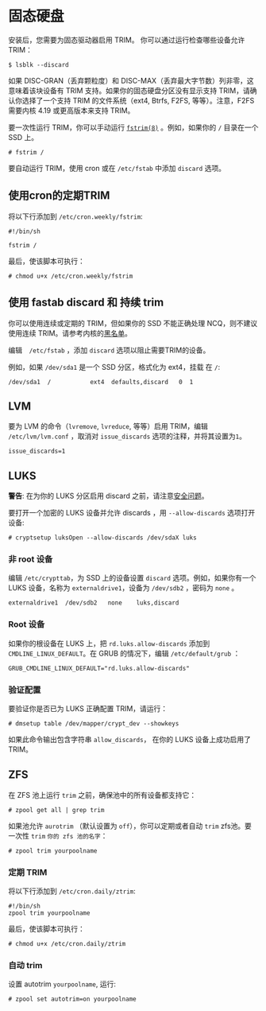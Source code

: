 # 固态硬盘

安装后，您需要为固态驱动器启用 TRIM。 你可以通过运行检查哪些设备允许 TRIM： 

```
$ lsblk --discard
```

如果 DISC-GRAN（丢弃颗粒度）和 DISC-MAX（丢弃最大字节数）列非零，这意味着该块设备有 TRIM 支持。如果你的固态硬盘分区没有显示支持 TRIM，请确认你选择了一个支持 TRIM 的文件系统（ext4, Btrfs, F2FS, 等等）。注意，F2FS 需要内核 4.19 或更高版本来支持 TRIM。

要一次性运行 TRIM，你可以手动运行 [`fstrim(8)`](https://man.voidlinux.org/fstrim.8) 。例如，如果你的 `/` 目录在一个 SSD 上。

```
# fstrim /
```

要自动运行 TRIM，使用 cron 或在 `/etc/fstab` 中添加 `discard` 选项。

## 使用cron的定期TRIM

将以下行添加到 `/etc/cron.weekly/fstrim`:

```
#!/bin/sh

fstrim /
```

最后，使该脚本可执行：

```
# chmod u+x /etc/cron.weekly/fstrim
```

## 使用 fastab discard 和 持续 trim

你可以使用连续或定期的 TRIM，但如果你的 SSD 不能正确处理 NCQ，则不建议使用连续 TRIM。请参考内核的[黑名单](https://git.kernel.org/pub/scm/linux/kernel/git/torvalds/linux.git/tree/drivers/ata/libata-core.c?h=v5.8&id=bcf876870b95592b52519ed4aafcf9d95999bc9c#n3774)。

编辑　`/etc/fstab` ，添加 `discard` 选项以阻止需要TRIM的设备。

例如，如果 `/dev/sda1` 是一个 SSD 分区，格式化为 ext4，挂载 在 `/`: 

```
/dev/sda1  /           ext4  defaults,discard   0  1
```

## LVM

要为 LVM 的命令（`lvremove`, `lvreduce`, 等等）启用 TRIM，编辑 `/etc/lvm/lvm.conf` ，取消对 `issue_discards` 选项的注释，并将其设置为`1`。

```
issue_discards=1
```

## LUKS

**警告**: 在为你的 LUKS 分区启用 discard 之前，请注意[安全问题](https://wiki.archlinux.org/index.php/Dm-crypt/Specialties#Discard/TRIM_support_for_solid_state_drives_(SSD))。

要打开一个加密的 LUKS 设备并允许 discards ，用 `--allow-discards` 选项打开设备:

```
# cryptsetup luksOpen --allow-discards /dev/sdaX luks
```

### 非 root 设备

编辑 `/etc/crypttab`，为 SSD 上的设备设置 `discard` 选项。例如，如果你有一个 LUKS 设备，名称为 `externaldrive1`，设备为 `/dev/sdb2` ，密码为 `none` 。

```
externaldrive1  /dev/sdb2   none    luks,discard
```

### Root 设备

如果你的根设备在 LUKS 上，把 `rd.luks.allow-discards` 添加到 `CMDLINE_LINUX_DEFAULT`。在 GRUB 的情况下，编辑 `/etc/default/grub` ：

```
GRUB_CMDLINE_LINUX_DEFAULT="rd.luks.allow-discards"
```

### 验证配置

要验证你是否已为 LUKS 正确配置 TRIM，请运行： 

```
# dmsetup table /dev/mapper/crypt_dev --showkeys
```

如果此命令输出包含字符串 `allow_discards`， 在你的 LUKS 设备上成功启用了 TRIM。 

## ZFS

在 ZFS 池上运行 `trim` 之前，确保池中的所有设备都支持它：

```
# zpool get all | grep trim
```

如果池允许 `aurotrim` （默认设置为 `off`），你可以定期或者自动 `trim` zfs池。要一次性 `trim` `你的 zfs 池的名字`：

```
# zpool trim yourpoolname
```

### 定期 TRIM

将以下行添加到 `/etc/cron.daily/ztrim`:

```
#!/bin/sh
zpool trim yourpoolname
```

最后，使该脚本可执行：

```
# chmod u+x /etc/cron.daily/ztrim
```

### 自动 trim

设置 autotrim  `yourpoolname`, 运行:

```
# zpool set autotrim=on yourpoolname
```
